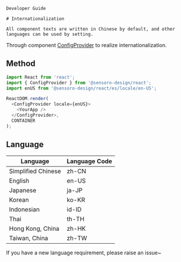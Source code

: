 `````
Developer Guide

# Internationalization

All component texts are written in Chinese by default, and other languages can be used by setting.
`````

Through component [ConfigProvider](/react/components/config-provider) to realize internationalization.

## Method

```js
import React from 'react';
import { ConfigProvider } from '@sensoro-design/react';
import enUS from '@sensoro-design/react/es/locale/en-US';

ReactDOM.render(
  <ConfigProvider locale={enUS}>
    <YourApp />
  </ConfigProvider>,
  CONTAINER
);
```

## Language

|Language|Language Code|
|---|---|
|Simplified Chinese|zh-CN|
|English|en-US|
|Japanese|ja-JP|
|Korean|ko-KR|
|Indonesian|id-ID|
|Thai|th-TH|
|Hong Kong, China|zh-HK|
|Taiwan, China|zh-TW|

If you have a new language requirement, please raise an issue~
